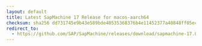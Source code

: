```yaml
---
layout: default
title: Latest SapMachine 17 Release for macos-aarch64
checksum: sha256 dd731745e9b43e589bde40535368376b4e11452377a40848ff05eca19c54bf24
redirect_to:
  - https://github.com/SAP/SapMachine/releases/download/sapmachine-17.0.9/sapmachine-jdk-17.0.9_macos-aarch64_bin.tar.gz
---
```

